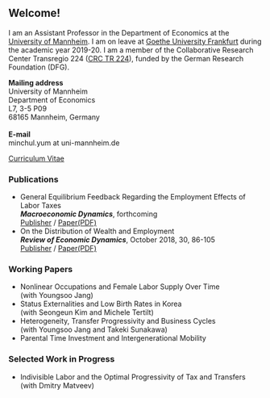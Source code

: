 ## Welcome!

I am an Assistant Professor in the Department of Economics at the [University of Mannheim](https://www.vwl.uni-mannheim.de/en/). I am on leave at [Goethe University Frankfurt](https://www.wiwi.uni-frankfurt.de/en/departments/money-and-macroeconomics/home.html) during the academic year 2019-20. I am a member of the Collaborative Research Center Transregio 224 ([CRC TR 224](https://www.crctr224.de/en/about)), funded by the German Research Foundation (DFG).

**Mailing address**
<br>University of Mannheim
<br>Department of Economics
<br>L7, 3-5 P09
<br>68165 Mannheim, Germany
<br>
<br>**E-mail**
<br>minchul.yum at uni-mannheim.de

[Curriculum Vitae](https://drive.google.com/open?id=1V89PqGcu1u-_4Zy0TVzXnegBO8EEkdlK)

### Publications
- General Equilibrium Feedback Regarding the Employment Effects of Labor Taxes
<br>  ***Macroeconomic Dynamics***, forthcoming
<br>  [Publisher](http://dx.doi.org/10.1017/S1365100519000087) / [Paper(PDF)](https://drive.google.com/open?id=1DoZpKCBzuf2Yo3OU-PsT_Z0LP_AUAcYr) 
- On the Distribution of Wealth and Employment
<br>  ***Review of Economic Dynamics***, October 2018, 30, 86-105
<br>  [Publisher](https://www.sciencedirect.com/science/article/pii/S1094202518301613) / [Paper(PDF)](https://drive.google.com/open?id=1pYHMHYqz_z82_wU5vl7UEK0c7aHrY_Ht) 

### Working Papers
- Nonlinear Occupations and Female Labor Supply Over Time 
<br>  (with Youngsoo Jang)
- Status Externalities and Low Birth Rates in Korea
<br>  (with Seongeun Kim and Michele Tertilt)
- Heterogeneity, Transfer Progressivity and Business Cycles
<br>  (with Youngsoo Jang and Takeki Sunakawa)
- Parental Time Investment and Intergenerational Mobility

### Selected Work in Progress
- Indivisible Labor and the Optimal Progressivity of Tax and Transfers
<br>   (with Dmitry Matveev)
